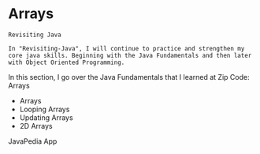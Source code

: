 # Arrays

`Revisiting Java`

`In "Revisiting-Java", I will continue to practice and strengthen my core java skills. Beginning with the Java Fundamentals and then later with Object Oriented Programming.`

In this section, I go over the Java Fundamentals that I learned at Zip Code: Arrays

- Arrays
- Looping Arrays
- Updating Arrays
- 2D Arrays

JavaPedia App
